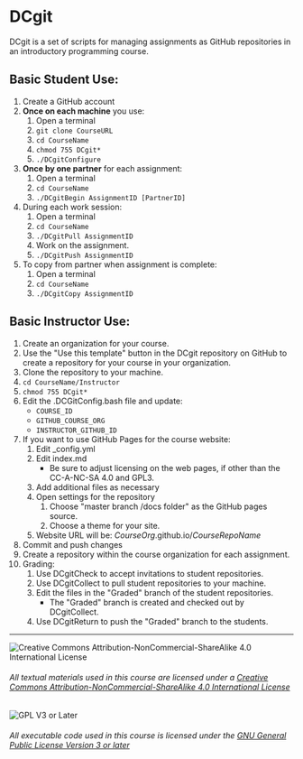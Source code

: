# DCgit

DCgit is a set of scripts for managing assignments as GitHub repositories in an introductory programming course.

## Basic Student Use:
1. Create a GitHub account
1. __Once on each machine__ you use:
   1. Open a terminal
   1. `git clone CourseURL`
   1. `cd CourseName`
   1. `chmod 755 DCgit*`
   1. `./DCgitConfigure`
1. __Once by one partner__ for each assignment:
   1. Open a terminal
   1. `cd CourseName`
   1. `./DCgitBegin AssignmentID [PartnerID]`
1. During each work session:
   1. Open a terminal
   1. `cd CourseName`
   1. `./DCgitPull AssignmentID`
   1. Work on the assignment.
   1. `./DCgitPush AssignmentID`
1. To copy from partner when assignment is complete:
   1. Open a terminal
   1. `cd CourseName`
   1. `./DCgitCopy AssignmentID`

## Basic Instructor Use:
1. Create an organization for your course.
1. Use the "Use this template" button in the DCgit repository on GitHub to create a repository for your course in your organization.
1. Clone the repository to your machine.
1. `cd CourseName/Instructor`
1. `chmod 755 DCgit*`
1. Edit the .DCGitConfig.bash file and update:
   - `COURSE_ID`
   - `GITHUB_COURSE_ORG`
   - `INSTRUCTOR_GITHUB_ID`
1. If you want to use GitHub Pages for the course website:
   1. Edit \_config.yml
   1. Edit index.md
      - Be sure to adjust licensing on the web pages, if other than the CC-A-NC-SA 4.0 and GPL3.
   1. Add additional files as necessary
   1. Open settings for the repository
      1. Choose "master branch /docs folder" as the GitHub pages source.
      1. Choose a theme for your site.
   1. Website URL will be: _CourseOrg_.github.io/_CourseRepoName_
1. Commit and push changes
1. Create a repository within the course organization for each assignment.
1. Grading:
   1. Use DCgitCheck to accept invitations to student repositories.
   1. Use DCgitCollect to pull student repositories to your machine.
   1. Edit the files in the "Graded" branch of the student repositories.
      - The "Graded" branch is created and checked out by DCgitCollect.
   1. Use DCgitReturn to push the "Graded" branch to the students.

___
![Creative Commons Attribution-NonCommercial-ShareAlike 4.0 International License](https://i.creativecommons.org/l/by-nc-sa/4.0/88x31.png "Creative Commons Attribution-NonCommercial-ShareAlike 4.0 International License")
###### All textual materials used in this course are licensed under a [Creative Commons Attribution-NonCommercial-ShareAlike 4.0 International License](http://creativecommons.org/licenses/by-nc-sa/4.0/)

![GPL V3 or Later](https://www.gnu.org/graphics/gplv3-or-later-sm.png "GPL V3 or later")
###### All executable code used in this course is licensed under the [GNU General Public License Version 3 or later](https://www.gnu.org/licenses/gpl.txt)
